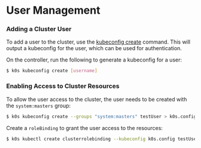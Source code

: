 # User Management

### Adding a Cluster User

To add a user to the cluster, use the [kubeconfig create](cli/k0s_kubeconfig_create.md) command. This will output a kubeconfig for the user, which can be used for authentication.

On the controller, run the following to generate a kubeconfig for a user:

```sh
$ k0s kubeconfig create [username]
```

### Enabling Access to Cluster Resources
To allow the user access to the cluster, the user needs to be created with the `system:masters` group:
```sh
$ k0s kubeconfig create --groups "system:masters" testUser > k0s.config
```

Create a `roleBinding` to grant the user access to the resources:
```sh
$ k0s kubectl create clusterrolebinding --kubeconfig k0s.config testUser-admin-binding --clusterrole=admin --user=testUser
```
